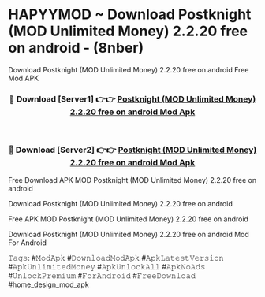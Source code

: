 # HAPYYMOD ~ Download Postknight (MOD Unlimited Money) 2.2.20 free on android - (8nber)
Download Postknight (MOD Unlimited Money) 2.2.20 free on android Free Mod APK

<div align="center">
<h3>🔴 Download [Server1] 👉👉 <a href="https://apk-comot.site?title=Postknight_(MOD_Unlimited_Money)_2.2.20_free_on_android">Postknight (MOD Unlimited Money) 2.2.20 free on android Mod Apk</a></h3><br>

<h3>🔴 Download [Server2] 👉👉 <a href="https://apk-comot.site?title=Postknight_(MOD_Unlimited_Money)_2.2.20_free_on_android">Postknight (MOD Unlimited Money) 2.2.20 free on android Mod Apk</a></h3>
</div>


Free Download APK MOD Postknight (MOD Unlimited Money) 2.2.20 free on android

Download Postknight (MOD Unlimited Money) 2.2.20 free on android 

Free APK MOD Postknight (MOD Unlimited Money) 2.2.20 free on android 

Download Postknight (MOD Unlimited Money) 2.2.20 free on android Mod For Android

𝚃𝚊𝚐𝚜: #𝙼𝚘𝚍𝙰𝚙𝚔 #𝙳𝚘𝚠𝚗𝚕𝚘𝚊𝚍𝙼𝚘𝚍𝙰𝚙𝚔 #𝙰𝚙𝚔𝙻𝚊𝚝𝚎𝚜𝚝𝚅𝚎𝚛𝚜𝚒𝚘𝚗 #𝙰𝚙𝚔𝚄𝚗𝚕𝚒𝚖𝚒𝚝𝚎𝚍𝙼𝚘𝚗𝚎𝚢 #𝙰𝚙𝚔𝚄𝚗𝚕𝚘𝚌𝚔𝙰𝚕𝚕 #𝙰𝚙𝚔𝙽𝚘𝙰𝚍𝚜 #𝚄𝚗𝚕𝚘𝚌𝚔𝙿𝚛𝚎𝚖𝚒𝚞𝚖 #𝙵𝚘𝚛𝙰𝚗𝚍𝚛𝚘𝚒𝚍 #𝙵𝚛𝚎𝚎𝙳𝚘𝚠𝚗𝚕𝚘𝚊𝚍 #home_design_mod_apk